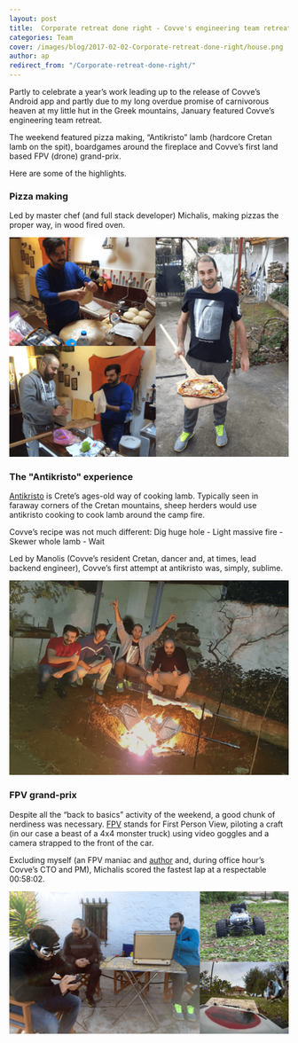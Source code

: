```yaml
---
layout: post
title:  Corporate retreat done right - Covve's engineering team retreat highlights
categories: Team
cover: /images/blog/2017-02-02-Corporate-retreat-done-right/house.png
author: ap
redirect_from: "/Corporate-retreat-done-right/"
---
```

Partly to celebrate a year’s work leading up to the release of Covve’s Android app and partly due to my long overdue promise of carnivorous heaven at my little hut in the Greek mountains, January featured Covve’s engineering team retreat.

The weekend featured pizza making, “Antikristo” lamb (hardcore Cretan lamb on the spit), boardgames around the fireplace and Covve’s first land based FPV (drone) grand-prix.

Here are some of the highlights.
<!--more-->

### Pizza making

Led by master chef (and full stack developer) Michalis, making pizzas the proper way, in wood fired oven.

![PizzaMaking](/images/blog/2017-02-02-Corporate-retreat-done-right/pizza.png)

### The "Antikristo" experience

[Antikristo][Antikristo] is Crete’s ages-old way of cooking lamb. Typically seen in faraway corners of the Cretan mountains, sheep herders would use antikristo cooking to cook lamb around the camp fire.

Covve’s recipe was not much different: Dig huge hole - Light massive fire - Skewer whole lamb -	Wait

Led by Manolis (Covve’s resident Cretan, dancer and, at times, lead backend engineer), Covve’s first attempt at antikristo was, simply, sublime.

![AntikristoLamb](/images/blog/2017-02-02-Corporate-retreat-done-right/lamb.png)

### FPV grand-prix

Despite all the “back to basics” activity of the weekend, a good chunk of nerdiness was necessary. [FPV][FPV] stands for First Person View, piloting a craft (in our case a beast of a 4x4 monster truck) using video goggles and a camera strapped to the front of the car.

Excluding myself (an FPV maniac and [author][author] and, during office hour’s Covve’s CTO and PM), Michalis scored the fastest lap at a respectable 00:58:02.

![FPV](/images/blog/2017-02-02-Corporate-retreat-done-right/FPV.png)

[author]: http://guidetofpv.com
[FPV]: https://en.wikipedia.org/wiki/First-person_view_(radio_control)
[antikristo]: https://foodincrete.wordpress.com/tag/antikristo/